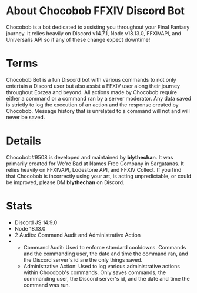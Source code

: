 # About Chocobob FFXIV Discord Bot
Chocobob is a bot dedicated to assisting you throughout your Final Fantasy journey. It relies heavily on Discord v14.7.1, Node v18.13.0, FFXIVAPI, and Universalis API so if any of these change expect downtime!

# Terms
Chocobob Bot is a fun Discord bot with various commands to not only entertain a Discord user but also assist a FFXIV user along their journey throughout Eorzea and beyond. All actions made by Chocobob require either a command or a command ran by a server moderator. Any data saved is strictly to log the execution of an action and the response created by Chocobob. Message history that is unrelated to a command will not and will never be saved.

# Details
Chocobob#9508 is developed and maintained by **blythechan**. It was primarily created for We're Bad at Names <BAN> Free Company in Sargatanas. It relies heavily on FFXIVAPI, Lodestone API, and FFXIV Collect. If you find that Chocobob is incorrectly using your art, is acting unpredictable, or could be improved, please DM **blythechan** on Discord.

# Stats
- Discord JS 14.9.0
- Node 18.13.0
- 2 Audits: Command Audit and Administrative Action
- - Command Audit: Used to enforce standard cooldowns. Commands and the commanding user, the date and time the command ran, and the Discord server's id are the only things saved.
  - Administrative Action: Used to log various administrative actions within Chocobob's commands. Only saves commands, the commanding user, the Discord server's id, and the date and time the command was run.